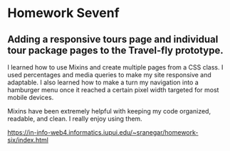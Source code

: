 # Homework Sevenf

## Adding a responsive tours page and individual tour package pages to the Travel-fly prototype.

I learned how to use Mixins and create multiple pages from a CSS class. I used percentages and media queries to make my site responsive and adaptable. I also learned how to make a turn my navigation into a hamburger menu once it reached a certain pixel width targeted for most mobile devices. 

Mixins have been extremely helpful with keeping my code organized, readable, and clean. I really enjoy using them. 

https://in-info-web4.informatics.iupui.edu/~sranegar/homework-six/index.html